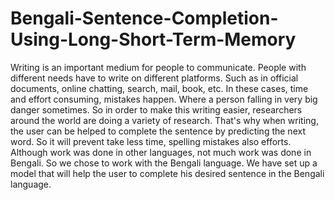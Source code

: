 # Bengali-Sentence-Completion-Using-Long-Short-Term-Memory
Writing is an important medium for people to communicate. People with different needs
have to write on different platforms. Such as in official documents, online chatting,
search, mail, book, etc. In these cases, time and effort consuming, mistakes happen.
Where a person falling in very big danger sometimes. So in order to make this writing
easier, researchers around the world are doing a variety of research. That's why when
writing, the user can be helped to complete the sentence by predicting the next word.
So it will prevent take less time, spelling mistakes also efforts. Although work was done
in other languages, not much work was done in Bengali. So we chose to work with the
Bengali language. We have set up a model that will help the user to complete his desired
sentence in the Bengali language.
